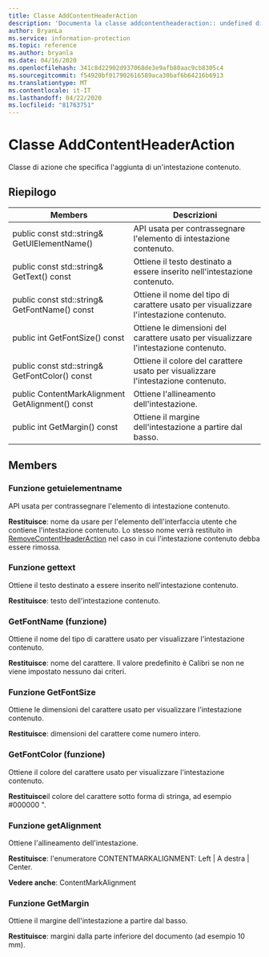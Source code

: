 ```yaml
---
title: Classe AddContentHeaderAction
description: 'Documenta la classe addcontentheaderaction:: undefined di Microsoft Information Protection (MIP) SDK.'
author: BryanLa
ms.service: information-protection
ms.topic: reference
ms.author: bryanla
ms.date: 04/16/2020
ms.openlocfilehash: 341c8d22902d937068de3e9afb80aac9cb8305c4
ms.sourcegitcommit: f54920bf017902616589aca30baf6b64216b6913
ms.translationtype: MT
ms.contentlocale: it-IT
ms.lasthandoff: 04/22/2020
ms.locfileid: "81763751"
---
```

# <a name="class-addcontentheaderaction"></a>Classe AddContentHeaderAction 
Classe di azione che specifica l'aggiunta di un'intestazione contenuto.
  
## <a name="summary"></a>Riepilogo
 Members                        | Descrizioni                                
--------------------------------|---------------------------------------------
public const std::string& GetUIElementName()  |  API usata per contrassegnare l'elemento di intestazione contenuto.
public const std::string& GetText() const  |  Ottiene il testo destinato a essere inserito nell'intestazione contenuto.
public const std::string& GetFontName() const  |  Ottiene il nome del tipo di carattere usato per visualizzare l'intestazione contenuto.
public int GetFontSize() const  |  Ottiene le dimensioni del carattere usato per visualizzare l'intestazione contenuto.
public const std::string& GetFontColor() const  |  Ottiene il colore del carattere usato per visualizzare l'intestazione contenuto.
public ContentMarkAlignment GetAlignment() const  |  Ottiene l'allineamento dell'intestazione.
public int GetMargin() const  |  Ottiene il margine dell'intestazione a partire dal basso.
  
## <a name="members"></a>Members
  
### <a name="getuielementname-function"></a>Funzione getuielementname
API usata per contrassegnare l'elemento di intestazione contenuto.

  
**Restituisce**: nome da usare per l'elemento dell'interfaccia utente che contiene l'intestazione contenuto. Lo stesso nome verrà restituito in [RemoveContentHeaderAction](class_mip_removecontentfooteraction.md) nel caso in cui l'intestazione contenuto debba essere rimossa.
  
### <a name="gettext-function"></a>Funzione gettext
Ottiene il testo destinato a essere inserito nell'intestazione contenuto.

  
**Restituisce**: testo dell'intestazione contenuto.
  
### <a name="getfontname-function"></a>GetFontName (funzione)
Ottiene il nome del tipo di carattere usato per visualizzare l'intestazione contenuto.

  
**Restituisce**: nome del carattere. Il valore predefinito è Calibri se non ne viene impostato nessuno dai criteri.
  
### <a name="getfontsize-function"></a>Funzione GetFontSize
Ottiene le dimensioni del carattere usato per visualizzare l'intestazione contenuto.

  
**Restituisce**: dimensioni del carattere come numero intero.
  
### <a name="getfontcolor-function"></a>GetFontColor (funzione)
Ottiene il colore del carattere usato per visualizzare l'intestazione contenuto.

  
**Restituisce**il colore del carattere sotto forma di stringa, ad esempio #000000 ".
  
### <a name="getalignment-function"></a>Funzione getAlignment
Ottiene l'allineamento dell'intestazione.

  
**Restituisce**: l'enumeratore CONTENTMARKALIGNMENT: Left | A destra | Center. 
  
**Vedere anche**: ContentMarkAlignment
  
### <a name="getmargin-function"></a>Funzione GetMargin
Ottiene il margine dell'intestazione a partire dal basso.

  
**Restituisce**: margini dalla parte inferiore del documento (ad esempio 10 mm).